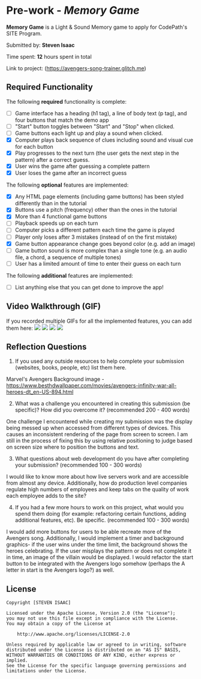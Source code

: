 # Pre-work - *Memory Game*

**Memory Game** is a Light & Sound Memory game to apply for CodePath's SITE Program. 

Submitted by: **Steven Isaac**

Time spent: **12** hours spent in total

Link to project: (https://avengers-song-trainer.glitch.me)

## Required Functionality

The following **required** functionality is complete:

* [ ] Game interface has a heading (h1 tag), a line of body text (p tag), and four buttons that match the demo app
* [ ] "Start" button toggles between "Start" and "Stop" when clicked. 
* [ ] Game buttons each light up and play a sound when clicked. 
* [X] Computer plays back sequence of clues including sound and visual cue for each button
* [X] Play progresses to the next turn (the user gets the next step in the pattern) after a correct guess. 
* [X] User wins the game after guessing a complete pattern
* [X] User loses the game after an incorrect guess

The following **optional** features are implemented:

* [X] Any HTML page elements (including game buttons) has been styled differently than in the tutorial
* [X] Buttons use a pitch (frequency) other than the ones in the tutorial
* [X] More than 4 functional game buttons
* [ ] Playback speeds up on each turn
* [ ] Computer picks a different pattern each time the game is played
* [ ] Player only loses after 3 mistakes (instead of on the first mistake)
* [X] Game button appearance change goes beyond color (e.g. add an image)
* [ ] Game button sound is more complex than a single tone (e.g. an audio file, a chord, a sequence of multiple tones)
* [ ] User has a limited amount of time to enter their guess on each turn

The following **additional** features are implemented:

- [ ] List anything else that you can get done to improve the app!

## Video Walkthrough (GIF)

If you recorded multiple GIFs for all the implemented features, you can add them here:
![](gif1-link-here)
![](gif2-link-here)
![](gif3-link-here)
![](gif4-link-here)

## Reflection Questions
1. If you used any outside resources to help complete your submission (websites, books, people, etc) list them here. 

Marvel's Avengers Background image - https://www.besthdwallpaper.com/movies/avengers-infinity-war-all-heroes-dt_en-US-894.html

2. What was a challenge you encountered in creating this submission (be specific)? How did you overcome it? (recommended 200 - 400 words) 

One challenge I encountered while creating my submission was the display being messed up when accessed from different types of devices. This causes an inconsistent rendering of the page from screen to screen. I am still in the process of fixing this by using relative positioning to judge based on screen size where to position the buttons and text.

3. What questions about web development do you have after completing your submission? (recommended 100 - 300 words) 

I would like to know more about how live servers work and are accessible from almost any device. Additionally, how do production level companies regulate high numbers of employees and keep tabs on the quality of work each employee adds to the site?

4. If you had a few more hours to work on this project, what would you spend them doing (for example: refactoring certain functions, adding additional features, etc). Be specific. (recommended 100 - 300 words) 

I would add more buttons for users to be able recreate more of the Avengers song. Additionally, I would implement a timer and background graphics- if the user wins under the time limit, the background shows the heroes celebrating. If the user misplays the pattern or does not complete it in time, an image of the villain would be displayed. I would refactor the start button to be integrated with the Avengers logo somehow (perhaps the A letter in start is the Avengers logo?) as well.


## License

    Copyright [STEVEN ISAAC]

    Licensed under the Apache License, Version 2.0 (the "License");
    you may not use this file except in compliance with the License.
    You may obtain a copy of the License at

        http://www.apache.org/licenses/LICENSE-2.0

    Unless required by applicable law or agreed to in writing, software
    distributed under the License is distributed on an "AS IS" BASIS,
    WITHOUT WARRANTIES OR CONDITIONS OF ANY KIND, either express or implied.
    See the License for the specific language governing permissions and
    limitations under the License.
